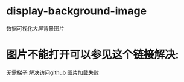 # display-background-image
数据可视化大屏背景图片


# 图片不能打开可以参见这个链接解决:
[无需梯子 解决访问github 图片加载失败](https://blog.csdn.net/byc233518/article/details/109806067)

